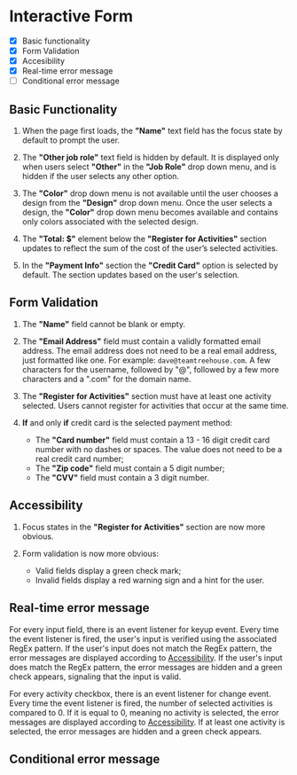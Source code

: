 # Interactive Form
- [x] Basic functionality
- [x] Form Validation
- [x] Accesibility
- [x] Real-time error message
- [ ] Conditional error message

## Basic Functionality
1. When the page first loads, the **"Name"** text field has the focus state by default to prompt the user.

2. The **"Other job role"** text field is hidden by default. It is displayed only when users select **"Other"** in the **"Job Role"** drop down menu, and is hidden if the user selects any other option.

3. The **"Color"** drop down menu is not available until the user chooses a design from the **"Design"** drop down menu. Once the user selects a design, the **"Color"** drop down menu becomes available and contains only colors associated with the selected design.

4. The **"Total: $"** element below the **"Register for Activities"** section updates to reflect the sum of the cost of the user’s selected activities.

5. In the **"Payment Info"** section the **"Credit Card"** option is selected by default. The section updates based on the user's selection.

## Form Validation
1. The **"Name"** field cannot be blank or empty.

2. The **"Email Address"** field must contain a validly formatted email address. The email address does not need to be a real email address, just formatted like one. For example: `dave@teamtreehouse.com`. A few characters for the username, followed by "@", followed by a few more characters and a ".com" for the domain name.

3. The **"Register for Activities"** section must have at least one activity selected. Users cannot register for activities that occur at the same time.

4. **If** and only **if** credit card is the selected payment method:
   - The **"Card number"** field must contain a 13 - 16 digit credit card number with no dashes or spaces. The value does not need to be a real credit card number;
   - The **"Zip code"** field must contain a 5 digit number;
   - The **"CVV"** field must contain a 3 digit number.

## Accessibility
1. Focus states in the **"Register for Activities"** section are now more obvious.

2. Form validation is now more obvious:
   - Valid fields display a green check mark;
   - Invalid fields display a red warning sign and a hint for the user.

## Real-time error message
For every input field, there is an event listener for keyup event. Every time the event listener is fired, the user's input is verified using the associated RegEx pattern. If the user's input does not match the RegEx pattern, the error messages are displayed according to [Accessibility](#accessibility). If the user's input does match the RegEx pattern, the error messages are hidden and a green check appears, signaling that the input is valid.

For every activity checkbox, there is an event listener for change event. Every time the event listener is fired, the number of selected activities is compared to 0. If it is equal to 0, meaning no activity is selected, the error messages are displayed according to [Accessibility](#accessibility). If at least one activity is selected, the error messages are hidden and a green check appears.


## Conditional error message